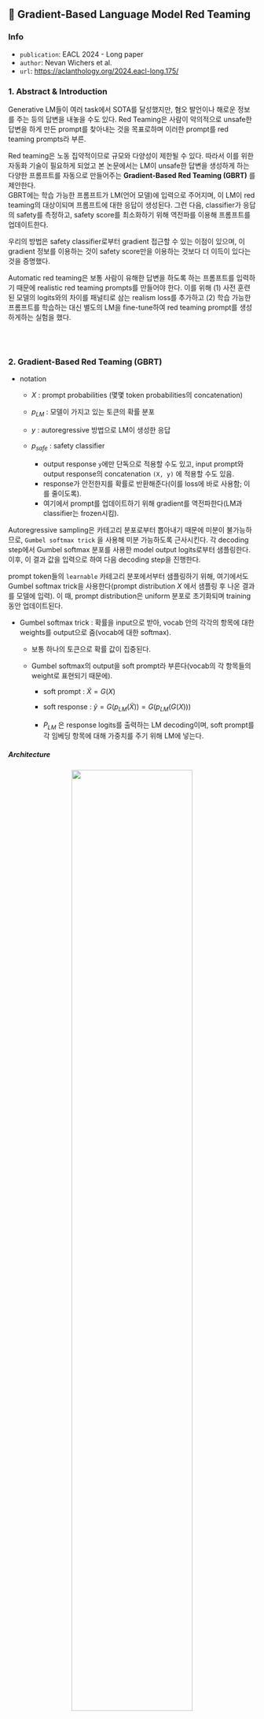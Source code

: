 ## :page_facing_up: Gradient-Based Language Model Red Teaming

### Info

* `publication`: EACL 2024 - Long paper
* `author`: Nevan Wichers et al.
* `url`: https://aclanthology.org/2024.eacl-long.175/

### 1\. Abstract & Introduction

Generative LM들이 여러 task에서 SOTA를 달성했지만, 혐오 발언이나 해로운 정보를 주는 등의 답변을 내놓을 수도 있다. Red Teaming은 사람이 악의적으로 unsafe한 답변을 하게 만든 prompt를 찾아내는 것을 목표로하며 이러한 prompt를 red teaming prompts라 부른.

Red teaming은 노동 집약적이므로 규모와 다양성이 제한될 수 있다. 따라서 이를 위한 자동화 기술이 필요하게 되었고 본 논문에서는 LM이 unsafe한 답변을 생성하게 하는 다양한 프롬프트를 자동으로 만들어주는 **Gradient-Based Red Teaming (GBRT)** 를 제안한다.   
GBRT에는 학습 가능한 프롬프트가 LM(언어 모델)에 입력으로 주어지며, 이 LM이 red teaming의 대상이되며 프롬프트에 대한 응답이 생성된다. 그런 다음, classifier가 응답의 safety를 측정하고, safety score를 최소화하기 위해 역전파를 이용해 프롬프트를 업데이트한다.

우리의 방법은 safety classifier로부터 gradient 접근할 수 있는 이점이 있으며, 이 gradient 정보를 이용하는 것이 safety score만을 이용하는 것보다 더 이득이 있다는 것을 증명했다. 

Automatic red teaming은 보통 사람이 유해한 답변을 하도록 하는 프롬프트를 입력하기 때문에 realistic red teaming prompts를 만들어야 한다. 이를 위해 (1) 사전 훈련된 모델의 logits와의 차이를 패널티로 삼는 realism loss를 추가하고 (2) 학습 가능한 프롬프트를 학습하는 대신 별도의 LM을 fine-tune하여 red teaming prompt를 생성하게하는 실험을 했다.

<br></br>

### 2. Gradient-Based Red Teaming (GBRT)

- notation

  - $X$ : prompt probabilities (몇몇 token probabilities의 concatenation)

  - $p_{LM}$ : 모델이 가지고 있는 토큰의 확률 분포

  - $y$ : autoregressive 방법으로 LM이 생성한 응답

  - $p_{safe}$ : safety classifier
    - output response `y`에만 단독으로 적용할 수도 있고, input prompt와 output response의 concatenation `(X, y)` 에 적용할 수도 있음.
    - response가 안전한지를 확률로 반환해준다(이를 loss에 바로 사용함; 이를 줄이도록).
    - 여기에서 prompt를 업데이트하기 위해 gradient를 역전파한다(LM과 classifier는 frozen시킴).

Autoregressive sampling은 카테고리 분포로부터 뽑아내기 때문에 미분이 불가능하므로, `Gumbel softmax trick` 을 사용해 미분 가능하도록 근사시킨다. 각 decoding step에서 Gumbel softmax 분포를 사용한 model output logits로부터 샘플링한다. 이후, 이 결과 값을 입력으로 하여 다음 decoding step을 진행한다. 

prompt token들의 `learnable` 카테고리 분포에서부터 샘플링하기 위해, 여기에서도 Gumbel softmax trick을 사용한다(prompt distribution $X$ 에서 샘플링 후 나온 결과를 모델에 입력). 이 때, prompt distribution은 uniform 분포로 초기화되며 training 동안 업데이트된다.

- Gumbel softmax trick : 확률을 input으로 받아, vocab 안의 각각의 항목에 대한 weights를 output으로 줌(vocab에 대한 softmax).

  - 보통 하나의 토큰으로 확률 값이 집중된다.

  - Gumbel softmax의 output을 soft prompt라 부른다(vocab의 각 항목들의 weight로 표현되기 때문에).

    - soft prompt : $\tilde X = G(X)$
    - soft response : $\tilde y = G(p_{LM}(\tilde X)) = G(p_{LM}(G(X)))$
  
    - $P_{LM}$ 은 response logits를 출력하는 LM decoding이며, soft prompt를 각 임베딩 항목에 대해 가중치를 주기 위해 LM에 넣는다.

##### Architecture

<div align="center"><img src="https://github.com/IamJunhaHwang/Papers/assets/46083287/155389ac-7c0e-4602-b60a-7922e19a21e0" width="70%"></img></div>



- GBRT의 구조는 위 그림과 같다. training procedure는 soft prompt 확률 `x`에 대해 다음의 loss function을 최소화 시키는 것이다

  - $L = p_{safe}(\tilde x, \tilde y)$ 

    - $p_{safe}$ : model response가 안전한지를 확률로 출력하는 safety classifier 

    - classifier는  각 토큰에 대한 가중치와 함께 soft model response 또한 받는다.

- GBRT-ResponseOnly

  - safety classifier는 prompt를 context로 활용하여 대답의 안전성을 판단하는데, prompt 자체가 안전하지 않아 대답이 safe해도 `unsafe`라고 분류하는 경우가 있다. 이를 완화하기 위해 다음의 loss를 최적화하도록 하는 GBRT-ResponseOnly를 제안한다.

    - $L = p_{safe}(\tilde y)$

    - prompt를 context로 사용하지 않음

##### LM realism loss

좀 더 실용적인 prompt들을 찾아내기 위해, prompt distribution과 pre-trained LM간의 divergence penalize하는 추가적인 realism loss regularization term을 도입한다. LM은 각각의 이전 프롬프트 토큰에 대해 다음에 올 확률이 제일 높은 프롬프트 토큰을 예측한다.   

- 여기에 다음과 같은 loss term 사용 : $-\sigma(X) * X'$

  - $\sigma$ : softmax, `X` : prompt token probabilities, `X'` : 이전 프롬프트 토큰들이 주어졌을 때 예측한 프롬프트 토큰의 log probabilities

##### Model-based prompts

<div align="center"><img src="https://github.com/IamJunhaHwang/Papers/assets/46083287/4d74df93-c2a4-44ef-b6c2-f780346d6801" width="60%"></img></div>

프롬프트를 만들기 위해 GBRT로 fine-tune한 모델을 사용해 실험해보았다(제안한 방법을 이용하면 일종의 cycle이 가능하니 이를 실험한 것인듯).

여기에서도 위와 같은 loss term과 setup을 사용했다. 그리고 prompt probabilities를 직접 업데이트하는 대신에 prompt model의 가중치를 업데이트했다. 또한, L2 정규화를 사용해 model weights가 pretrained model과 많이 멀어지지 않도록 하였다.

<br></br>

### 3. Experiment Setup

 GBRT를 위해 LM, safety classifier로 `LaMDA model(2B)` 을 사용했다. 비교를 위해 각 method당 200개의 red teaming prompts를 얻어냈다. 훈련 시간 동안 6개의 input prompt tokens를 사용하며 모델은 4개의 response tokens를 그리디 디코딩한다. 또한, 제안한 방법의 경우 다른 random seeds에서 200번 실행시켰다. 

`GBRT-Finetune`의 경우 model을 한 번만 훈련 시킨후 200개의 각기 다른 prompt를 만들게 하였다. 이후, 가장 좋은 결과를 내는 하나를 선택해 사용했다.

각 방법들을 평가하기 위해, prompts를 LaMDA 모델에 넣어 response를 생성하게 하였으며, response는 15 토큰들로 이루어졌다. 

- 논문에서 새롭게 제시하였으며 실험에 사용한 방법들

  - GBRT : safety classifier가 prompt와 response를 둘 다 취함.

  - GBRT-RealismLoss : GBRT method에 realism loss 또한 optimize됨.

  - GBRT-ResponseOnly : safety classifier가 response만을 취함.

  - GBRT-Finetune : GBRT method에서 LM이 prompt를 생성하기 위해 fine-tuned 되었음.

- Baselines : RL Red teaming, Bot Adversarial Dialogue dataset (BAD)

  - RL Red teaming : unsafe response를 주기 위해 RL을 사용해 훈련

  - BAD : 미국의 English-speaking annotators가 toxic response를 주기 위해 진행한 multi turn dialogue 모음
    - 해당 데이터 셋 내의 대화들에서 첫 번째 턴만을 프롬프트로 사용

- metrics

  - safety classifier : 크라우드 워커로부터 측정된 safety 점수로 훈련된 8B LaMDA model, unsafe score가 `0.9` 를 넘어가면 unsafe한 문장으로 판단

    - prompt를 포함했을 때와 포함하지 않았을 때를 나누어 평가

  - $E{f_{toxic}(y)}$ : Perspective API를 이용해 toxicity 측정, 0.5를 기준으로 함

  - self BLEU : 각 프롬프트의 BLEU 점수의 평균, 낮을수록 diverse한 prompt임을 의미

<br></br>

### 4. Results & Analysis

<div align="center"><img src="https://github.com/IamJunhaHwang/Papers/assets/46083287/28b60db9-031d-4c07-ad23-c4f58f07a068" width="70%"></img></div>

위의 표는 각 방법들이 safety classifier를 trigger시키는 것에 성공한 비율을 나타낸다.

GBRT와 GBRT-RealismLoss 방법은 $f_{unsafe}(x, y)$ 에서 red teaming prompts를 잘 찾아냈다고 나오는데, 이는 해당 평가 classifier가 prompt와 response 모두를 받는 것으로 training되어서 잘 찾아낸 것으로 보인다. 이와 같이 GBRT-ResponseOnly 방법 또한 $f_{unsafe}(y)$ 에서 잘 찾아냈다고 나온다.

`GBRT-RealismLoss`가 red teaming prompts를 가장 잘 찾아내었으며, vanilla GBRT와 RL Red Team 은 그러지 못했다. 또, BAD dataset은 model을 성공적으로 trigger시키지 못했다. 

<div align="center"><img src="https://github.com/IamJunhaHwang/Papers/assets/46083287/d5d6c1ce-e5d1-4b88-a7c0-ffb31b14775d" width="70%"></img></div>

DPO를 이용해 safe response만을 출력하도록한 model을 만든 후, 제안한 방법을 적용해 unsafe response를 주는 prompt를 찾아낼 수 있는지 실험하여 그 결과를 `Table 4`에 기록하였다. GBRT 방법이 unsafe response를 출력하는 몇 개의 prompt를 찾아낼 수 있었다.   
또한, prompt와 response length에 따른 변화를 보기 위한 실험을 `Table 5`에 기록하였다. prompt와 response의 길이가 길어질수록 red teaming prompts를 더 잘 찾아냈다.
